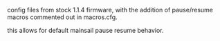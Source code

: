 config files from stock 1.1.4 firmware, with the addition of pause/resume macros commented out in macros.cfg. 

this allows for default mainsail pause resume behavior.
